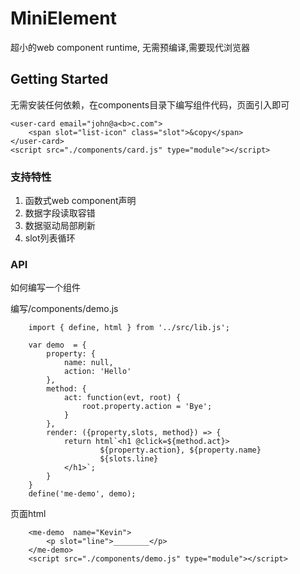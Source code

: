 # MiniElement 

超小的web component runtime, 无需预编译,需要现代浏览器

## Getting Started

无需安装任何依赖，在components目录下编写组件代码，页面引入即可 

```
<user-card email="john@a<b>c.com">
	<span slot="list-icon" class="slot">&copy</span>
</user-card>
<script src="./components/card.js" type="module"></script>
```

### 支持特性  

1. 函数式web component声明
2. 数据字段读取容错
3. 数据驱动局部刷新
4. slot列表循环

### API 
如何编写一个组件


编写/components/demo.js

```
	import { define, html } from '../src/lib.js';

	var demo  = {
		property: {
			name: null,
			action: 'Hello' 
		},
		method: {
			act: function(evt, root) {
				root.property.action = 'Bye';
			} 
		},
		render: ({property,slots, method}) => {
			return html`<h1 @click=${method.act}>
					${property.action}, ${property.name}
					${slots.line}
			</h1>`;
		}
	}
	define('me-demo', demo);

```

页面html

```
	<me-demo  name="Kevin">
		<p slot="line">________</p>
	</me-demo>
	<script src="./components/demo.js" type="module"></script>
```





